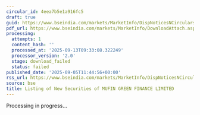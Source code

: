 ```yaml
---
circular_id: 4eea7b5e1a916fc5
draft: true
guid: https://www.bseindia.com/markets/MarketInfo/DispNoticesNCirculars.aspx?Noticeid={467FAD44-2CBD-446B-A44E-9D8939B2AED8}&noticeno=20250905-12&dt=09/05/2025&icount=12&totcount=43&flag=0
pdf_url: https://www.bseindia.com/markets/MarketInfo/DownloadAttach.aspx?id=20250905-12&attachedId=
processing:
  attempts: 1
  content_hash: ''
  processed_at: '2025-09-13T09:33:08.322249'
  processor_version: '2.0'
  stage: download_failed
  status: failed
published_date: '2025-09-05T11:44:56+00:00'
rss_url: https://www.bseindia.com/markets/MarketInfo/DispNoticesNCirculars.aspx?Noticeid={467FAD44-2CBD-446B-A44E-9D8939B2AED8}&noticeno=20250905-12&dt=09/05/2025&icount=12&totcount=43&flag=0
source: bse
title: Listing of New Securities of MUFIN GREEN FINANCE LIMITED
---
```


Processing in progress...